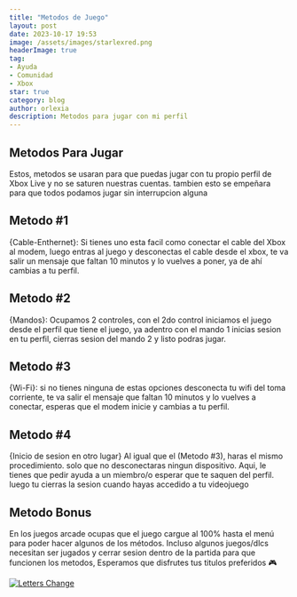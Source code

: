 ```yaml
---
title: "Metodos de Juego"
layout: post
date: 2023-10-17 19:53
image: /assets/images/starlexred.png
headerImage: true
tag:
- Ayuda
- Comunidad
- Xbox
star: true
category: blog
author: orlexia
description: Metodos para jugar con mi perfil
---
```


## Metodos Para Jugar

Estos, metodos se usaran para que puedas jugar con tu propio perfil de Xbox Live y no se saturen nuestras cuentas. tambien esto se empeñara para que todos podamos jugar sin interrupcion alguna

## Metodo #1
{Cable-Enthernet}: Si tienes uno esta facil como conectar el cable del Xbox al modem, luego entras al juego y desconectas el cable desde el xbox, te va salir un mensaje que faltan 10 minutos y lo vuelves a poner, ya de ahí cambias a tu perfil.

## Metodo #2
{Mandos}: Ocupamos 2 controles, con el 2do control iniciamos el juego desde el perfil que tiene el juego, ya adentro con el mando 1 inicias sesion en tu perfil, cierras sesion del mando 2 y listo podras jugar.

## Metodo #3
{Wi-Fi}: si no tienes ninguna de estas opciones desconecta tu wifi del toma corriente, te va salir el mensaje que faltan 10 minutos y lo vuelves a conectar, esperas que el modem inicie y cambias a tu perfil.

## Metodo #4
{Inicio de sesion en otro lugar} Al igual que el (Metodo #3), haras el mismo procedimiento. solo que no desconectaras ningun dispositivo. Aqui, le tienes que pedir ayuda a un miembro/o esperar que te saquen del perfil. luego tu cierras la sesion cuando hayas accedido a tu videojuego

## Metodo Bonus
En los juegos arcade ocupas que el juego cargue al 100% hasta el menú para poder hacer algunos de los métodos. Incluso algunos juegos/dlcs necesitan ser jugados y cerrar sesion dentro de la partida para que funcionen los metodos, Esperamos que disfrutes tus titulos preferidos 🎮

[![Letters Change](https://readme-typing-svg.demolab.com?font=Fira+Code&pause=1000&color=D200FF&center=true&width=435&lines=Orlexia;Desarollador;Gamer;Animetuber;Gamedev;Designer;Escritor+de+blogs;Orlexia+%C2%A9+Alex+Orlexia)](https://orlexia.us)
